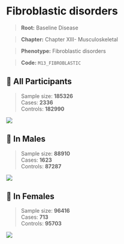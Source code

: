 # Fibroblastic disorders

> **Root:** Baseline Disease  

> **Chapter:** Chapter XIII- Musculoskeletal  

> **Phenotype:** Fibroblastic disorders  

> **Code:** `M13_FIBROBLASTIC`

## 🧪 All Participants  
> Sample size: **185326**  
> Cases: **2336**  
> Controls: **182990**
<img src="/Disease/Figures/ALL/Incidence/M13_FIBROBLASTIC.png"/>
<CsvTable src="/Disease_Data/ALL/Incidence/COX_M13_FIBROBLASTIC.csv" label="🔍 View full results" />

## 👨 In Males  
> Sample size: **88910**  
> Cases: **1623**  
> Controls: **87287**
<img src="/Disease/Figures/Male/Incidence/M13_FIBROBLASTIC.png"/>
<CsvTable src="/Disease_Data/Male/Incidence/COX_M13_FIBROBLASTIC.csv" label="🔍 View full results" />

## 👩 In Females  
> Sample size: **96416**  
> Cases: **713**  
> Controls: **95703**
<img src="/Disease/Figures/Female/Incidence/M13_FIBROBLASTIC.png"/>
<CsvTable src="/Disease_Data/Female/Incidence/COX_M13_FIBROBLASTIC.csv" label="🔍 View full results" />
